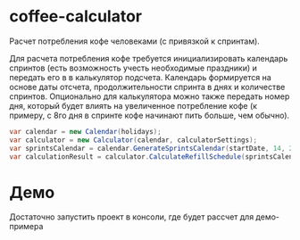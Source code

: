# coffee-calculator
Расчет потребления кофе человеками (с привязкой к спринтам). 

Для расчета потребления кофе требуется инициализировать календарь спринтов (есть возможность учесть необходимые праздники) и передать его в в калькулятор подсчета. Календарь формируется на основе даты отсчета, продолжительности спринта в днях и количестве спринтов. Опционально для калькулятора можно также передать номер дня, который будет влиять на увеличенное потребление кофе (к примеру, с 8го дня в спринте кофе начинают пить больше, чем обычно).

```cs
var calendar = new Calendar(holidays);
var calculator = new Calculator(calendar, calculatorSettings);
var sprintsCalendar = calendar.GenerateSprintsCalendar(startDate, 14, 2); // 2 спринта по 14 дней
var calculationResult = calculator.CalculateRefillSchedule(sprintsCalendar);
```

# Демо
Достаточно запустить проект в консоли, где будет рассчет для демо-примера
